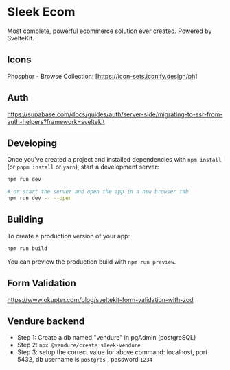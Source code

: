 # Sleek Ecom

Most complete, powerful ecommerce solution ever created. Powered by SvelteKit.

## Icons

Phosphor - Browse Collection: [https://icon-sets.iconify.design/ph]

## Auth

https://supabase.com/docs/guides/auth/server-side/migrating-to-ssr-from-auth-helpers?framework=sveltekit

## Developing

Once you've created a project and installed dependencies with `npm install` (or `pnpm install` or `yarn`), start a development server:

```bash
npm run dev

# or start the server and open the app in a new browser tab
npm run dev -- --open
```

## Building

To create a production version of your app:

```bash
npm run build
```

You can preview the production build with `npm run preview`.

## Form Validation

https://www.okupter.com/blog/sveltekit-form-validation-with-zod

## Vendure backend

- Step 1: Create a db named "vendure" in pgAdmin (postgreSQL)
- Step 2: `npx @vendure/create sleek-vendure`
- Step 3: setup the correct value for above command: localhost, port 5432, db username is `postgres` , password `1234`
